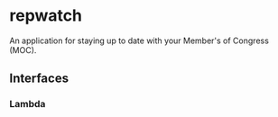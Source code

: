 # repwatch
An application for staying up to date with your Member's of Congress (MOC). 

## Interfaces
### Lambda

